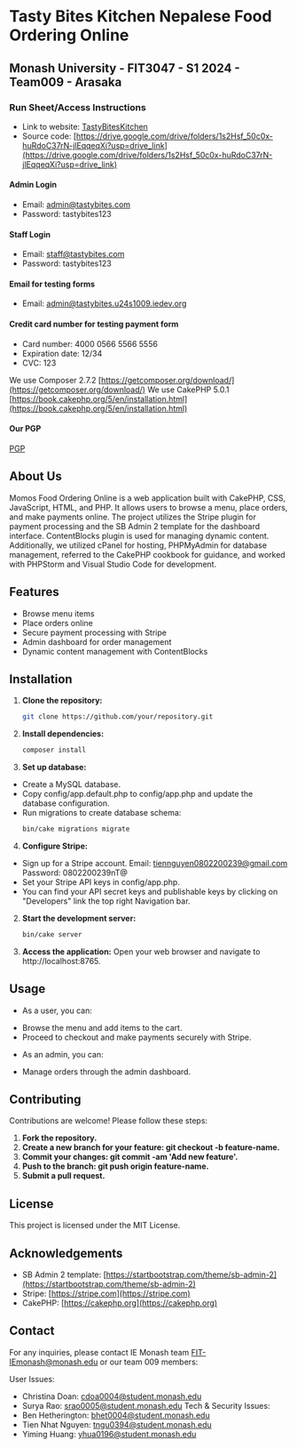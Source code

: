 # Tasty Bites Kitchen Nepalese Food Ordering Online
## Monash University - FIT3047 - S1 2024 - Team009 - Arasaka

### Run Sheet/Access Instructions

- Link to website: [TastyBitesKitchen](https://tastybites.u24s1009.iedev.org/)
- Source code: [https://drive.google.com/drive/folders/1s2Hsf_50c0x-huRdoC37rN-jlEqqeqXi?usp=drive_link](https://drive.google.com/drive/folders/1s2Hsf_50c0x-huRdoC37rN-jlEqqeqXi?usp=drive_link)

#### Admin Login
- Email: admin@tastybites.com
- Password: tastybites123

#### Staff Login
- Email: staff@tastybites.com
- Password: tastybites123

#### Email for testing forms
- Email: admin@tastybites.u24s1009.iedev.org

#### Credit card number for testing payment form
- Card number: 4000 0566 5566 5556
- Expiration date: 12/34
- CVC: 123

We use Composer 2.7.2 [https://getcomposer.org/download/](https://getcomposer.org/download/)
We use CakePHP 5.0.1 [https://book.cakephp.org/5/en/installation.html](https://book.cakephp.org/5/en/installation.html)

#### Our PGP
[PGP](https://drive.google.com/drive/folders/1MycB56sLoiEeIzH2biT4pfbxDvyx7m9Z?usp=drive_link)

## About Us

Momos Food Ordering Online is a web application built with CakePHP, CSS, JavaScript, HTML, and PHP. It allows users to browse a menu, place orders, and make payments online. The project utilizes the Stripe plugin for payment processing and the SB Admin 2 template for the dashboard interface. ContentBlocks plugin is used for managing dynamic content. Additionally, we utilized cPanel for hosting, PHPMyAdmin for database management, referred to the CakePHP cookbook for guidance, and worked with PHPStorm and Visual Studio Code for development.

## Features

- Browse menu items
- Place orders online
- Secure payment processing with Stripe
- Admin dashboard for order management
- Dynamic content management with ContentBlocks

## Installation

1. **Clone the repository:**
   ```bash
   git clone https://github.com/your/repository.git

2. **Install dependencies:**
   ```bash
   composer install

3. **Set up database:**
- Create a MySQL database.
- Copy config/app.default.php to config/app.php and update the database configuration.
- Run migrations to create database schema:
  ```bash
  bin/cake migrations migrate

4. **Configure Stripe:**
- Sign up for a Stripe account.
    Email: tiennguyen0802200239@gmail.com
    Password: 0802200239nT@
- Set your Stripe API keys in config/app.php.
- You can find your API secret keys and publishable keys by clicking on "Developers" link the top right Navigation bar.

2. **Start the development server:**
   ```bash
   bin/cake server

6. **Access the application:**
Open your web browser and navigate to http://localhost:8765.

## Usage

- As a user, you can:
* Browse the menu and add items to the cart.
* Proceed to checkout and make payments securely with Stripe.
- As an admin, you can:
* Manage orders through the admin dashboard.

## Contributing

Contributions are welcome! Please follow these steps:

1. **Fork the repository.**
2. **Create a new branch for your feature: git checkout -b feature-name.**
3. **Commit your changes: git commit -am 'Add new feature'.**
4. **Push to the branch: git push origin feature-name.**
5. **Submit a pull request.**

## License

This project is licensed under the MIT License.

## Acknowledgements

- SB Admin 2 template: [https://startbootstrap.com/theme/sb-admin-2](https://startbootstrap.com/theme/sb-admin-2)
- Stripe: [https://stripe.com](https://stripe.com)
- CakePHP: [https://cakephp.org](https://cakephp.org)

## Contact
For any inquiries, please contact IE Monash team [FIT-IEmonash@monash.edu](FIT-IEmonash@monash.edu)
or our team 009 members:

User Issues:
- Christina Doan: cdoa0004@student.monash.edu
- Surya Rao: srao0005@student.monash.edu
Tech & Security Issues:
- Ben Hetherington: bhet0004@student.monash.edu
- Tien Nhat Nguyen: tngu0394@student.monash.edu
- Yiming Huang: yhua0196@student.monash.edu
